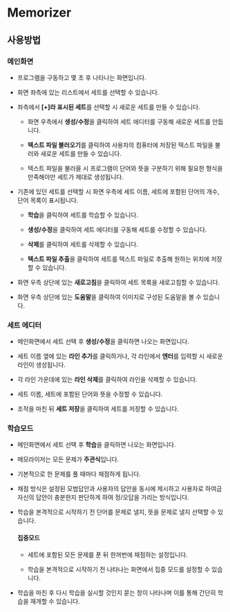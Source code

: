 # Memorizer

## 사용방법

### 메인화면

- 프로그램을 구동하고 몇 초 후 나타나는 화면입니다.

- 화면 좌측에 있는 리스트에서 세트를 선택할 수 있습니다.

- 좌측에서 **[+]라 표시된 세트**를 선택할 시 새로운 세트를 만들 수 있습니다.

  - 화면 우측에서 **생성/수정**을 클릭하여 세트 에디터를 구동해 새로운 세트를 만듭니다.
  
  - **텍스트 파일 불러오기**를 클릭하여 사용자의 컴퓨터에 저장된 텍스트 파일을 불러와 새로운 세트를 만들 수 있습니다.
  
  - 텍스트 파일을 불러올 시 프로그램이 단어와 뜻을 구분하기 위해 필요한 형식을 만족해야만 세트가 제대로 생성됩니다.
  
- 기존에 있던 세트를 선택할 시 화면 우측에 세트 이름, 세트에 포함된 단어의 개수, 단어 목록이 표시됩니다.

  - **학습**을 클릭하여 세트를 학습할 수 있습니다.
  
  - **생성/수정**을 클릭하여 세트 에디터를 구동해 세트를 수정할 수 있습니다.
  
  - **삭제**를 클릭하여 세트를 삭제할 수 있습니다.
  
  - **텍스트 파일 추출**을 클릭하여 세트를 텍스트 파일로 추출해 원하는 위치에 저장할 수 있습니다.
  
- 화면 우측 상단에 있는 **새로고침**을 클릭하여 세트 목록을 새로고침할 수 있습니다.

- 화면 우측 상단에 있는 **도움말**을 클릭하여 이미지로 구성된 도움말을 볼 수 있습니다.
  
### 세트 에디터

- 메인화면에서 세트 선택 후 **생성/수정**을 클릭하면 나오는 화면입니다.

- 세트 이름 옆에 있는 **라인 추가**를 클릭하거나, 각 라인에서 **엔터**를 입력할 시 새로운 라인이 생성됩니다.

- 각 라인 가운데에 있는 **라인 삭제**를 클릭하여 라인을 삭제할 수 있습니다.

- 세트 이름, 세트에 포함된 단어와 뜻을 수정할 수 있습니다.

- 조작을 마친 뒤 **세트 저장**을 클릭하여 세트를 저장할 수 있습니다.

### 학습모드

- 메인화면에서 세트 선택 후 **학습**을 클릭하면 나오는 화면입니다.

- 메모라이저는 모든 문제가 **주관식**입니다. 

- 기본적으로 한 문제를 풀 때마다 채점하게 됩니다.

- 채점 방식은 설정된 모범답안과 사용자의 답안을 동시에 제시하고 사용자로 하여금 자신의 답안이 충분한지 판단하게 하여 정/오답을 가리는 방식입니다.

- 학습을 본격적으로 시작하기 전 단어를 문제로 낼지, 뜻을 문제로 낼지 선택할 수 있습니다.

  #### 집중모드
  
  - 세트에 포함된 모든 문제를 푼 뒤 한꺼번에 채점하는 설정입니다.
  
  - 학습을 본격적으로 시작하기 전 나타나는 화면에서 집중 모드를 설정할 수 있습니다.

- 학습을 마친 후 다시 학습을 실시할 것인지 묻는 창이 나타나며 이를 통해 간단히 학습을 재개할 수 있습니다.
